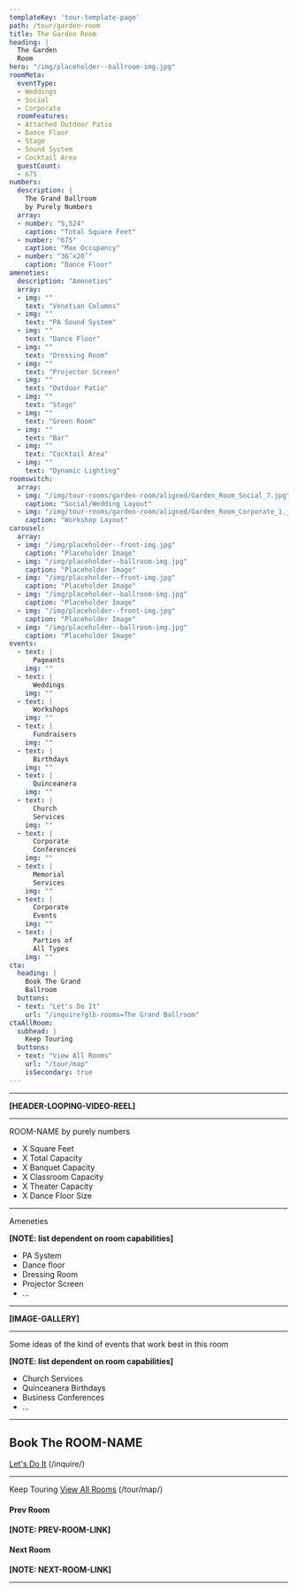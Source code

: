 ```yaml
---
templateKey: 'tour-template-page'
path: /tour/garden-room
title: The Garden Room
heading: |
  The Garden
  Room
hero: "/img/placeholder--ballroom-img.jpg"
roomMeta:
  eventType:
  - Weddings
  - Social
  - Corporate
  roomFeatures:
  - Attached Outdoor Patio
  - Dance Floor
  - Stage
  - Sound System
  - Cocktail Area
  guestCount:
  - 675
numbers:
  description: |
    The Grand Ballroom
    by Purely Numbers
  array:
  - number: "5,524"
    caption: "Total Square Feet"
  - number: "675"
    caption: "Max Occupancy"
  - number: "36’x20’"
    caption: "Dance Floor"
ameneties:
  description: "Ameneties"
  array:
  - img: ""
    text: "Venetian Columns"
  - img: ""
    text: "PA Sound System"
  - img: ""
    text: "Dance Floor"
  - img: ""
    text: "Dressing Room"
  - img: ""
    text: "Projector Screen"
  - img: ""
    text: "Outdoor Patio"
  - img: ""
    text: "Stage"
  - img: ""
    text: "Green Room"
  - img: ""
    text: "Bar"
  - img: ""
    text: "Cocktail Area"
  - img: ""
    text: "Dynamic Lighting"
roomswitch:
  array:
  - img: "/img/tour-rooms/garden-room/aligned/Garden_Room_Social_7.jpg"
    caption: "Social/Wedding Layout"
  - img: "/img/tour-rooms/garden-room/aligned/Garden_Room_Corporate_1.jpg"
    caption: "Workshop Layout"
carousel:
  array:
  - img: "/img/placeholder--front-img.jpg"
    caption: "Placeholder Image"
  - img: "/img/placeholder--ballroom-img.jpg"
    caption: "Placeholder Image"
  - img: "/img/placeholder--front-img.jpg"
    caption: "Placeholder Image"
  - img: "/img/placeholder--ballroom-img.jpg"
    caption: "Placeholder Image"
  - img: "/img/placeholder--front-img.jpg"
    caption: "Placeholder Image"
  - img: "/img/placeholder--ballroom-img.jpg"
    caption: "Placeholder Image"
events:
  - text: |
      Pageants
    img: ""
  - text: |
      Weddings
    img: ""
  - text: |
      Workshops
    img: ""
  - text: |
      Fundraisers
    img: ""
  - text: |
      Birthdays
    img: ""
  - text: |
      Quinceanera
    img: ""
  - text: |
      Church
      Services
    img: ""
  - text: |
      Corporate
      Conferences
    img: ""
  - text: |
      Memorial
      Services
    img: ""
  - text: |
      Corporate
      Events
    img: ""
  - text: |
      Parties of
      All Types
    img: ""
cta:
  heading: |
    Book The Grand
    Ballroom
  buttons:
  - text: "Let's Do It"
    url: "/inquire?glb-rooms=The Grand Ballroom"
ctaAllRoom:
  subhead: |
    Keep Touring
  buttons:
  - text: "View All Rooms"
    url: "/tour/map"
    isSecondary: true
---
```

---

**[HEADER-LOOPING-VIDEO-REEL]**

---

ROOM-NAME by purely numbers

- X Square Feet
- X Total Capacity
- X Banquet Capacity
- X Classroom Capacity
- X Theater Capacity
- X Dance Floor Size

---

Ameneties

**[NOTE: list dependent on room capabilities]**
- PA System
- Dance floor
- Dressing Room
- Projector Screen
- ...

---

**[IMAGE-GALLERY]**

---

Some ideas of the kind of events that work best in this room

**[NOTE: list dependent on room capabilities]**
- Church Services
- Quinceanera Birthdays
- Business Conferences
- ...

---

## Book The ROOM-NAME
[Let's Do It](/inquire/) (/inquire/)

---

Keep Touring
[View All Rooms](/tour/map/) (/tour/map/)

#### Prev Room
**[NOTE: PREV-ROOM-LINK]**

#### Next Room
**[NOTE: NEXT-ROOM-LINK]**

---
